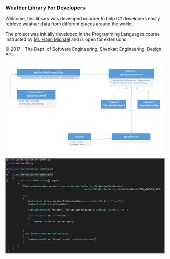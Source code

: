 ﻿### Weather Library For Developers

Welcome, this library was developed in order to help C# developers easily retrieve weather data from different places around the world. 

The project was initially developed in the Programming Languages course instructed by [Mr. Haim Michael](http://lifemichael.com/moodle/) and is open for extensions.

© 2017 - The Dept. of Software Engineering, Shenkar: Engineering. Design. Art.

![Class Diagram](/docs/ClassDiagram.PNG)

![How To Use](/docs/HowToUse.PNG)